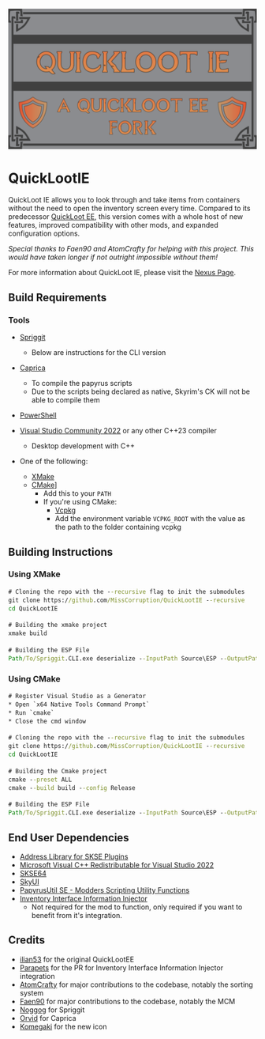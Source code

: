![image](.github/docs/QuickLootIE.png)

# QuickLootIE

QuickLoot IE allows you to look through and take items from containers without the need to open 
the inventory screen every time. Compared to its predecessor [QuickLoot EE](https://www.nexusmods.com/skyrimspecialedition/mods/69980), 
this version comes with a whole host of new features, improved compatibility with other mods, 
and expanded configuration options.

_Special thanks to Faen90 and AtomCrafty for helping with this project. 
This would have taken longer if not outright impossible without them!_

For more information about QuickLoot IE, please visit the [Nexus Page](https://www.nexusmods.com/skyrimspecialedition/mods/120075).

## Build Requirements

### Tools
* [Spriggit](https://github.com/Mutagen-Modding/Spriggit)
	* Below are instructions for the CLI version
* [Caprica](https://github.com/Orvid/Caprica)
	* To compile the papyrus scripts
	* Due to the scripts being declared as native, Skyrim's CK will not be able to compile them
* [PowerShell](https://github.com/PowerShell/PowerShell/releases/latest)
* [Visual Studio Community 2022](https://visualstudio.microsoft.com/) or any other C++23 compiler
	* Desktop development with C++

* One of the following:
	* [XMake](https://xmake.io)
	* [CMake](https://cmake.org/download/)]
		* Add this to your `PATH`	
		* If you're using CMake:
			* [Vcpkg](https://github.com/microsoft/vcpkg)
			* Add the environment variable `VCPKG_ROOT` with the value as the path to the folder containing vcpkg


## Building Instructions

### Using XMake
```bat
# Cloning the repo with the --recursive flag to init the submodules
git clone https://github.com/MissCorruption/QuickLootIE --recursive
cd QuickLootIE

# Building the xmake project
xmake build

# Building the ESP File
Path/To/Spriggit.CLI.exe deserialize --InputPath Source\ESP --OutputPath QuickLootIE.esp
```

### Using CMake
```bat
# Register Visual Studio as a Generator
* Open `x64 Native Tools Command Prompt`
* Run `cmake`
* Close the cmd window

# Cloning the repo with the --recursive flag to init the submodules
git clone https://github.com/MissCorruption/QuickLootIE --recursive
cd QuickLootIE

# Building the Cmake project
cmake --preset ALL
cmake --build build --config Release

# Building the ESP File
Path/To/Spriggit.CLI.exe deserialize --InputPath Source\ESP --OutputPath QuickLootIE.esp
```


## End User Dependencies
* [Address Library for SKSE Plugins](https://www.nexusmods.com/skyrimspecialedition/mods/32444)
* [Microsoft Visual C++ Redistributable for Visual Studio 2022](https://learn.microsoft.com/en-us/cpp/windows/latest-supported-vc-redist?view=msvc-170)
* [SKSE64](https://skse.silverlock.org/)
* [SkyUI](https://www.nexusmods.com/skyrimspecialedition/mods/12604)
* [PapyrusUtil SE - Modders Scripting Utility Functions](https://www.nexusmods.com/skyrimspecialedition/mods/13048)
* [Inventory Interface Information Injector](https://www.nexusmods.com/skyrimspecialedition/mods/85702)
	* Not required for the mod to function, only required if you want to benefit from it's integration.

## Credits
* [ilian53](https://github.com/Eloquence4) for the original QuickLootEE
* [Parapets](https://github.com/Exit-9B) for the PR for Inventory Interface Information Injector integration
* [AtomCrafty](https://github.com/AtomCrafty) for major contributions to the codebase, notably the sorting system
* [Faen90](https://github.com/Faen668) for major contributions to the codebase, notably the MCM
* [Noggog](https://github.com/Noggog) for Spriggit
* [Orvid](https://github.com/Orvid) for Caprica
* [Komegaki](https://github.com/Komegaki) for the new icon

